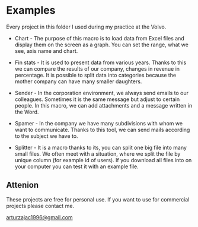 # Examples

Every project in this folder I used during my practice at the Volvo.

* Chart -  The purpose of this macro is to load data from Excel files and display them on the screen as a graph. You can set the range, what we see, axis name and chart.

* Fin stats - It is used to present data from various years. Thanks to this we can compare the results of our company, changes in revenue in percentage. It is possible to split data into categories because the mother company can have many smaller daughters. 

* Sender - In the corporation environment, we always send emails to our colleagues. Sometimes it is the same message but adjust to certain people. In this macro, we can add attachments and a message written in the Word.

* Spamer - In the company we have many subdivisions with whom  we want to communicate. Thanks to this tool, we can send mails according to the subject we have to.

* Splitter - It is a macro thanks to its, you can split one big file into many small files. We often meet with a situation, where we split the file by unique column (for example id of users). If you download all files into on your computer you can test it with an example file.

## Attenion

These projects are free for personal use. If you want to use for commercial projects please contact me.

arturzajac1996@gmail.com